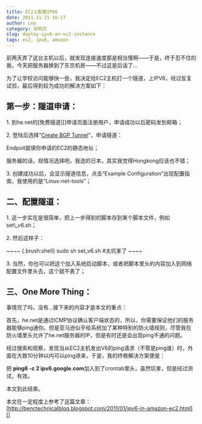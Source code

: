 ```yaml
---
title: EC2上配置IPV6
date: 2011-11-21 16:17
author: Ley
category: 说明文
slug: deploy-ipv6-on-ec2-instance
tags: ec2, ipv6, amazon
---
```

前两天弄了这台主机以后，就发现连接速度那是相当慢啊——于是，终于忍不住的我，今天把服务器换到了东京机房——不过这是后话了...

为了让学校访问能够快一些，我决定给EC2主机打一个隧道，上IPV6，经过反复试验，最后得到较为成功的解决方案如下：

第一步：隧道申请：
----------------

</p>
​1. 到he.net的[免费隧道][]申请页面注册用户，申请成功以后密码发到邮箱；

​2. 登陆后选择“[Create BGP Tunnel][]”，申请隧道：

Endpoit就填你申请的EC2的静态地址；

</p>

服务器的话，视情况选择吧，我选的日本，其实我觉得Hongkong应该也不错；

</p>
​3. 创建成功以后，会显示隧道信息，点击“Example
Configuration”出现配置指南，我使用的是“Linux-net-tools”；

二、配置隧道：
-------------

</p>
​1.
这一步实在是很简单，把上一步得到的脚本存到某个脚本文件，例如set\_v6.sh；

​2. 然后这样子：

<p>
~~~~ {.brush:shell}
sudo sh set_v6.sh #太坑爹了
~~~~

</p>
​3.
当然，你也可以把这个加入系统启动脚本，或者把脚本里头的内容加入到网络配置文件里头去，这个就不表了；

三、One More Thing：
-------------------

</p>
事情完了吗，没有...接下来的内容才是本文的重点：

首先，he.net是通过ICMP协议确认客户端状态的，所以，你需要保证他们的服务器能够ping通你。但是亚马逊似乎给系统加了某种特别的防火墙规则，尽管我在防火墙里头允许了he.net服务器的IP，但是有时还是会出现ping不通的问题。

经过搜索和观察，发现当从EC2主机发出V6的ping请求（不管是ping谁）时，外面在大致10分钟以内可以ping进来，于是，我的终极解决方案便是：

把 **ping6 -c 2
ipv6.google.com**加入到了crontab里头，虽然坑爹，但是经过测试，有效。

本文到此结束。

本文在一定程度上参考了这篇文章：[http://benctechnicalblog.blogspot.com/2011/01/ipv6-in-amazon-ec2.html][]

  [免费隧道]: http://tunnelbroker.net/
  [Create BGP Tunnel]: http://tunnelbroker.net/new_tunnel.php?type=bgp
  [http://benctechnicalblog.blogspot.com/2011/01/ipv6-in-amazon-ec2.html]:
    http://benctechnicalblog.blogspot.com/2011/01/ipv6-in-amazon-ec2.html
